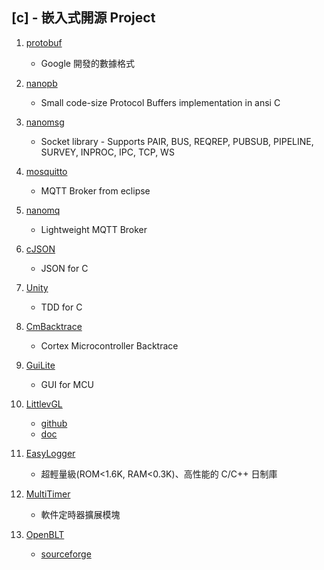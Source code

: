 ## [c] - 嵌入式開源 Project


1. [protobuf](https://github.com/protocolbuffers/protobuf)
    * Google 開發的數據格式

2. [nanopb](https://github.com/nanopb/nanopb)
    * Small code-size Protocol Buffers implementation in ansi C


3. [nanomsg](https://nanomsg.org/)
    *  Socket library - Supports PAIR, BUS, REQREP, PUBSUB, PIPELINE, SURVEY, INPROC, IPC, TCP, WS

4. [mosquitto](https://github.com/eclipse/mosquitto)
    * MQTT Broker from eclipse

5. [nanomq](https://github.com/nanomq/nanomq)
    * Lightweight MQTT Broker

6. [cJSON](https://github.com/DaveGamble/cJSON.git)
    * JSON for C

7. [Unity](https://github.com/ThrowTheSwitch/Unity/releases)
    * TDD for C

8. [CmBacktrace](https://github.com/armink/CmBacktrace)
    * Cortex Microcontroller Backtrace

9. [GuiLite](https://github.com/idea4good/GuiLite)
    * GUI for MCU

10. [LittlevGL](https://lvgl.io/)
    * [github](https://github.com/lvgl/lvgl/tree/6617385f8a3153eabb063ff6356b9e2448793279)
    * [doc](https://docs.lvgl.io/master/get-started/quick-overview.html)

11. [EasyLogger](https://github.com/armink/EasyLogger)
    * 超輕量級(ROM<1.6K, RAM<0.3K)、高性能的 C/C++ 日制庫

12. [MultiTimer](https://github.com/0x1abin/MultiTimer)
    * 軟件定時器擴展模塊

13. [OpenBLT](https://github.com/feaser/openblt)
    * [sourceforge](https://sourceforge.net/projects/openblt/files/)